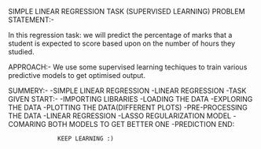 SIMPLE LINEAR REGRESSION TASK (SUPERVISED LEARNING)
PROBLEM STATEMENT:-


In this regression task:
we will predict the percentage of marks that a student is expected to score based upon on the number of hours they studied.


APPROACH:-
We use some supervised learning techiques to train various predictive models to get optimised output.



SUMMERY:-
-SIMPLE LINEAR REGRESSION
-LINEAR REGRESSION
-TASK GIVEN
START:-
-IMPORTING LIBRARIES
-LOADING THE DATA
-EXPLORING THE DATA
-PLOTTING THE DATA(DIFFERENT PLOTS)
-PRE-PROCESSING THE DATA
-LINEAR REGRESSION
-LASSO REGULARIZATION MODEL
-COMARING BOTH MODELS TO GET BETTER ONE
-PREDICTION
END:



                  KEEP LEARNING :)
